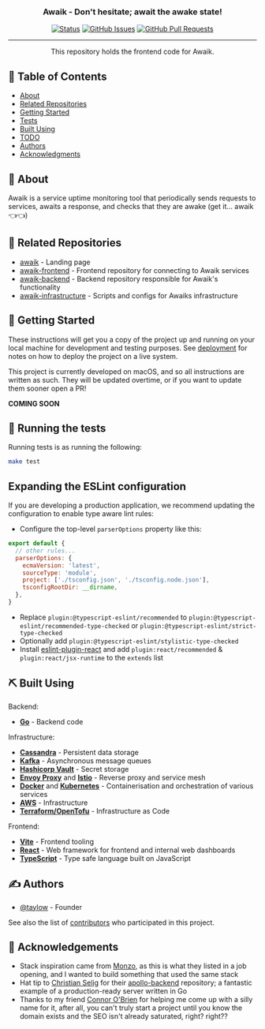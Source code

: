 <!-- <p align="center">
  <a href="" rel="noopener">
 <img width=200px height=200px src="https://i.imgur.com/6wj0hh6.jpg" alt="Project logo"></a>
</p> -->

<h3 align="center">Awaik - Don't hesitate; await the awake state!</h3>

<div align="center">

[![Status](https://img.shields.io/badge/status-active-success.svg)]()
[![GitHub Issues](https://img.shields.io/github/issues/taylow/awaik-frontend.svg)](https://github.com/taylow/awaik-frontend/issues)
[![GitHub Pull Requests](https://img.shields.io/github/issues-pr/taylow/awaik-frontend.svg)](https://github.com/taylow/awaik-frontend/pulls)
<!-- [![License](https://img.shields.io/badge/license-CC--BY--NC--SA--4.0-blue)](/LICENSE) -->

</div>

---

<p align="center"> This repository holds the frontend code for Awaik.
    <br> 
</p>

## 📝 Table of Contents

- [About](#about)
- [Related Repositories](#related_repositories)
- [Getting Started](#getting_started)
- [Tests](#tests)
- [Built Using](#built_using)
- [TODO](../TODO.md)
- [Authors](#authors)
- [Acknowledgments](#acknowledgement)
<!-- - [Contributing](../CONTRIBUTING.md) -->
<!-- - [Deployment](#deployment) -->
<!-- - [Usage](#usage) -->

## 🧐 About <a name = "about"></a>

Awaik is a service uptime monitoring tool that periodically sends requests to services, awaits a response, and checks that they are awake (get it... awaik 👈👈)

## 💾 Related Repositories <a name = "related_repositories"></a>

- [awaik](https://github.com/taylow/awaik) - Landing page
- [awaik-frontend](https://github.com/taylow/awaik-frontend) - Frontend repository for connecting to Awaik services
- [awaik-backend](https://github.com/taylow/awaik-frontend) - Backend repository responsible for Awaik's functionality
- [awaik-infrastructure](https://github.com/taylow/awaik-infrastructure) - Scripts and configs for Awaiks infrastructure

## 🏁 Getting Started <a name = "getting_started"></a>

These instructions will get you a copy of the project up and running on your local machine for development and testing purposes. See [deployment](#deployment) for notes on how to deploy the project on a live system.

This project is currently developed on macOS, and so all instructions are written as such. They will be updated overtime, or if you want to update them sooner open a PR!

**COMING SOON**

## 🔧 Running the tests <a name = "tests"></a>

Running tests is as running the following:

```sh
make test
```

<!-- Tests will also automatically run on pushes and pull requests. -->

<!-- ## 🎈 Usage <a name="usage"></a> -->

<!-- ## 🚀 Deployment <a name = "deployment"></a> -->

## Expanding the ESLint configuration

If you are developing a production application, we recommend updating the configuration to enable type aware lint rules:

- Configure the top-level `parserOptions` property like this:

```js
export default {
  // other rules...
  parserOptions: {
    ecmaVersion: 'latest',
    sourceType: 'module',
    project: ['./tsconfig.json', './tsconfig.node.json'],
    tsconfigRootDir: __dirname,
  },
}
```

- Replace `plugin:@typescript-eslint/recommended` to `plugin:@typescript-eslint/recommended-type-checked` or `plugin:@typescript-eslint/strict-type-checked`
- Optionally add `plugin:@typescript-eslint/stylistic-type-checked`
- Install [eslint-plugin-react](https://github.com/jsx-eslint/eslint-plugin-react) and add `plugin:react/recommended` & `plugin:react/jsx-runtime` to the `extends` list

## ⛏️ Built Using <a name = "built_using"></a>

Backend:

- [**Go**](http://golang.org/) - Backend code

Infrastructure:

- [**Cassandra**](http://cassandra.apache.org/) - Persistent data storage
- [**Kafka**](http://kafka.apache.org/) - Asynchronous message queues
- [**Hashicorp Vault**](https://www.vaultproject.io/) - Secret storage
- [**Envoy Proxy**](https://envoyproxy.io/) and [**Istio**](https://istio.io/) - Reverse proxy and service mesh
- [**Docker**](https://docker.com/) and [**Kubernetes**](http://kubernetes.io/) - Containerisation and orchestration of various services
- [**AWS**](http://aws.amazon.com/) - Infrastructure
- [**Terraform/OpenTofu**](https://opentofu.org/) - Infrastructure as Code

Frontend:

- [**Vite**](https://vitejs.dev/) - Frontend tooling
- [**React**](https://facebook.github.io/react/) - Web framework for frontend and internal web dashboards
- [**TypeScript**](https://www.typescriptlang.org/) - Type safe language built on JavaScript

## ✍️ Authors <a name = "authors"></a>

- [@taylow](https://github.com/taylow) - Founder

See also the list of [contributors](https://github.com/taylow/awaik-backend/contributors) who participated in this project.

## 🎉 Acknowledgements <a name = "acknowledgement"></a>

- Stack inspiration came from [Monzo](https://monzo.com/), as this is what they listed in a job opening, and I wanted to build something that used the same stack
- Hat tip to [Christian Selig](https://github.com/christianselig) for their [apollo-backend](https://github.com/christianselig/apollo-backend) repository; a fantastic example of a production-ready server written in Go
- Thanks to my friend [Connor O'Brien](https://connorobrienbusibddf.myportfolio.com/) for helping me come up with a silly name for it, after all, you can't truly start a project until you know the domain exists and the SEO isn't already saturated, right? right??


<!-- From Vite setup
# React + TypeScript + Vite

This template provides a minimal setup to get React working in Vite with HMR and some ESLint rules.

Currently, two official plugins are available:

- [@vitejs/plugin-react](https://github.com/vitejs/vite-plugin-react/blob/main/packages/plugin-react/README.md) uses [Babel](https://babeljs.io/) for Fast Refresh
- [@vitejs/plugin-react-swc](https://github.com/vitejs/vite-plugin-react-swc) uses [SWC](https://swc.rs/) for Fast Refresh

## Expanding the ESLint configuration

If you are developing a production application, we recommend updating the configuration to enable type aware lint rules:

- Configure the top-level `parserOptions` property like this:

```js
export default {
  // other rules...
  parserOptions: {
    ecmaVersion: 'latest',
    sourceType: 'module',
    project: ['./tsconfig.json', './tsconfig.node.json'],
    tsconfigRootDir: __dirname,
  },
}
```

- Replace `plugin:@typescript-eslint/recommended` to `plugin:@typescript-eslint/recommended-type-checked` or `plugin:@typescript-eslint/strict-type-checked`
- Optionally add `plugin:@typescript-eslint/stylistic-type-checked`
- Install [eslint-plugin-react](https://github.com/jsx-eslint/eslint-plugin-react) and add `plugin:react/recommended` & `plugin:react/jsx-runtime` to the `extends` list -->
